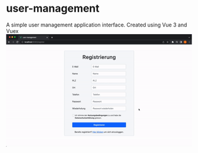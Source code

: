 # user-management
A simple user management application interface.
Created using Vue 3 and Vuex
![](https://github.com/syahrezapratama/user-management/blob/master/user-management-preview.gif)
